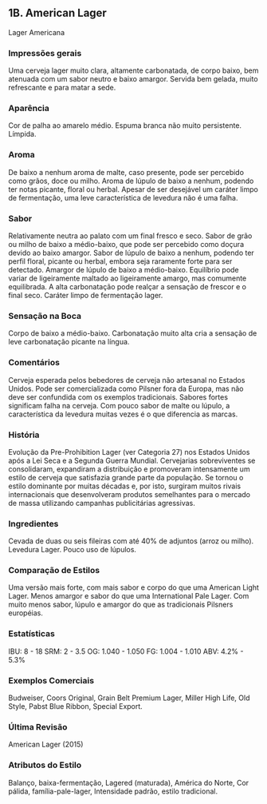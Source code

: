 ## 1B. American Lager
Lager Americana

### Impressões gerais

Uma cerveja lager muito clara, altamente carbonatada, de corpo baixo, bem atenuada com um sabor neutro e baixo amargor. Servida bem gelada, muito refrescante e para matar a sede.

### Aparência

Cor de palha ao amarelo médio. Espuma branca não muito persistente. Límpida.

### Aroma

De baixo a nenhum aroma de malte, caso presente, pode ser percebido como grãos, doce ou milho. Aroma de lúpulo de baixo a nenhum, podendo ter notas picante, floral ou herbal. Apesar de ser desejável um caráter limpo de fermentação, uma leve característica de levedura não é uma falha.

### Sabor

Relativamente neutra ao palato com um final fresco e seco. Sabor de grão ou milho de baixo a médio-baixo, que pode ser percebido como doçura devido ao baixo amargor. Sabor de lúpulo de baixo a nenhum, podendo ter perfil floral, picante ou herbal, embora seja raramente forte para ser detectado. Amargor de lúpulo de baixo a médio-baixo. Equilíbrio pode variar de ligeiramente maltado ao ligeiramente amargo, mas comumente equilibrada. A alta carbonatação pode realçar a sensação de frescor e o final seco. Caráter limpo de fermentação lager.

### Sensação na Boca

Corpo de baixo a médio-baixo. Carbonatação muito alta cria a sensação de leve carbonatação picante na língua.

### Comentários

Cerveja esperada pelos bebedores de cerveja não artesanal no Estados Unidos. Pode ser comercializada como Pilsner fora da Europa, mas não deve ser confundida com os exemplos tradicionais. Sabores fortes significam falha na cerveja. Com pouco sabor de malte ou lúpulo, a característica da levedura muitas vezes é o que diferencia as marcas.

### História

Evolução da Pre-Prohibition Lager (ver Categoria 27) nos Estados Unidos após a Lei Seca e a Segunda Guerra Mundial. Cervejarias sobreviventes se consolidaram, expandiram a distribuição e promoveram intensamente um estilo de cerveja que satisfazia grande parte da população. Se tornou o estilo dominante por muitas décadas e, por isto, surgiram muitos rivais internacionais que desenvolveram produtos semelhantes para o mercado de massa utilizando campanhas publicitárias agressivas.

### Ingredientes

Cevada de duas ou seis fileiras com até 40% de adjuntos (arroz ou milho). Levedura Lager. Pouco uso de lúpulos.

### Comparação de Estilos

Uma versão mais forte, com mais sabor e corpo do que uma American Light Lager. Menos amargor e sabor do que uma International Pale Lager. Com muito menos sabor, lúpulo e amargor do que as tradicionais Pilsners européias.

### Estatísticas

IBU: 8 - 18
SRM: 2 - 3.5
OG: 1.040 - 1.050
FG: 1.004 - 1.010
ABV: 4.2% - 5.3%

### Exemplos Comerciais

Budweiser, Coors Original, Grain Belt Premium Lager, Miller High Life, Old Style, Pabst Blue Ribbon, Special Export.

### Última Revisão

American Lager (2015)

### Atributos do Estilo

Balanço, baixa-fermentação, Lagered (maturada), América do Norte, Cor pálida, família-pale-lager, Intensidade padrão, estilo tradicional.
